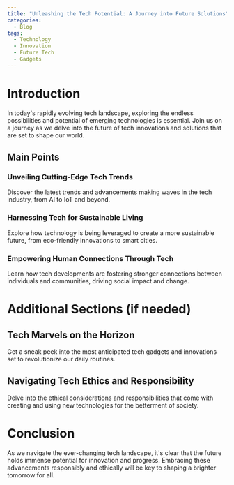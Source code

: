```yaml
---
title: "Unleashing the Tech Potential: A Journey into Future Solutions"
categories:
  - Blog
tags:
  - Technology
  - Innovation
  - Future Tech
  - Gadgets
---
```


# Introduction
In today's rapidly evolving tech landscape, exploring the endless possibilities and potential of emerging technologies is essential. Join us on a journey as we delve into the future of tech innovations and solutions that are set to shape our world.

## Main Points
### Unveiling Cutting-Edge Tech Trends
Discover the latest trends and advancements making waves in the tech industry, from AI to IoT and beyond.

### Harnessing Tech for Sustainable Living
Explore how technology is being leveraged to create a more sustainable future, from eco-friendly innovations to smart cities.

### Empowering Human Connections Through Tech
Learn how tech developments are fostering stronger connections between individuals and communities, driving social impact and change.

# Additional Sections (if needed)
## Tech Marvels on the Horizon
Get a sneak peek into the most anticipated tech gadgets and innovations set to revolutionize our daily routines.

## Navigating Tech Ethics and Responsibility
Delve into the ethical considerations and responsibilities that come with creating and using new technologies for the betterment of society.

# Conclusion
As we navigate the ever-changing tech landscape, it's clear that the future holds immense potential for innovation and progress. Embracing these advancements responsibly and ethically will be key to shaping a brighter tomorrow for all.